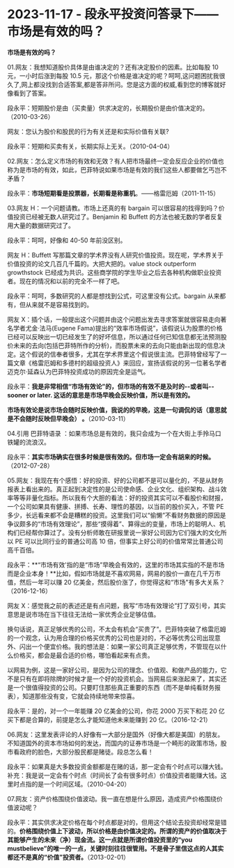 # 2023-11-17 - 段永平投资问答录下——市场是有效的吗？

**市场是有效的吗？**

01.网友：我想知道股价具体是由谁决定的？还有决定股价的因素。比如每股 10元，一小时后涨到每股 10.5 元，那这个价格是谁决定的呢？呵呵,这问题困扰我很久了,网上都没找到合适答案,都是答非所问。您是这方面的权威,看到您的博客就好像看到了答案。

段永平：短期股价是由（买卖量）供求决定的，长期股价是由价值决定的。（2010-03-26）

网友：您认为股价和股民的行为有关还是和实际价值有关联?

段永平：短期和买卖有关，长期实际上无关。（2010-04-04）

02.网友：怎么定义市场的有效和无效？有人把市场最终一定会反应企业的价值也称为是市场的有效，如此，巴菲特说如果市场是有效的我们这些人都要做乞丐岂不矛盾？

段永平：**市场短期看是投票器，长期看是称重机**。——格雷厄姆（2011-11-15）

03.网友 H：一个问题请教。市场上还真的有 bargain 可以很容易的找得到吗？价值投资已经被无数人研究过了。Benjamin 和 Buffett 的方法也被无数的学者反复用大量的数据研究过了。

段永平：呵呵，好像和 40-50 年前没区别。

网友 H：Buffett 写那篇文章的学术界没有人研究价值投资。现在呢，学术界关于价值投资的论文几百几千篇的。大把大把的。value stock outperform growthstock 已经成为共识。这些商学院的学生毕业之后去各种机构做职业投资者。现在的情况和以前的完全不一样了吧。

段永平：呵呵，多数研究的人都是想找到公式，可这里没有公式。bargain 从来都有，但从来就不是容易找到的。

网友 X：插个话，一般提出这个问题并由这个问题出发去寻求答案就很容易走向著名学者尤金·法马(Eugene Fama)提出的“效率市场假说”，该假说认为股票的价格已经可以反映出一切已经发生了的好坏信息，所以通过任何已知信息都无法预测股价未来的去向(包括巴菲特所作的分析)，而股票未来的去向只能由新出现的信息决定。这个假说的信奉者很多，尤其在学术界里这个假说很主流。巴菲特曾经写了一篇文章《格雷厄姆和多德村的超级投资人》来回应，宣扬该假说的另一位著名学者迈克尔·延森认为巴菲特投资成功的原因完全是运气。

段永平：**我是非常相信“市场有效论”的，但市场的有效不是及时的--或者叫--sooner or later. 这话的意思是市场早晚会反映价值，所以是有效的。**

**市场有效论是说市场会随时反映价值，我说的的早晚，这是一句调侃的话（意思就是不会随时反映但早晚会） 。**（2010-03-11）

04.引用 巴菲特语录 ：如果市场总是有效的，我只会成为一个在大街上手拎马口铁罐的流浪汉。

段永平：**其实市场确实在很多时候是很有效的。但市场一定会有胡来的时候。**（2012-07-28）

05.网友：我现在有个感悟：好的投资、好的公司都不是可以量化的，不是从财务报表上看出来的。真正起到决定性的是公司使命感、企业文化、组织架构、战斗效率等等非量化指标。所以我有个大胆的看法：好的投资其实可以不看股价和财报，一个公司如果具有健康、拼搏、长寿、理性的基因，以当前的股价买入，不管 PE 多少，长远看来都不会是糟糕的投资。这里我们可以“偷懒”不看财务数据的原因是争议颇多的“市场有效理论”，那些“摸得着”、算得出的变量，市场上的聪明人、机构们已经帮你算过了。没有分析师敢在研报里说一家好公司因为它们强大的文化所以 PE 可以比同行业的普通公司高 10 倍，但事实上好公司的价值常常比普通公司高千百倍。

段永平：**“市场有效'指的是“市场”早晚会有效的，这里的市场其实指的不是市场而是企业本身！**比如，假如市场就是不喜欢网易，网易的股价一直在几千万市值，然后一年可以赚 20 亿美金，然后股价涨了，你觉得这和“市场"有多大关系？（2016-12-16）

网友 X：感觉我之前的表述还是有点问题，我写“市场有效理论”打了双引号，其实意思是说市场在当下往往无法给一家优秀企业足够估值。

换句话说，真正足够优秀的公司，不太会有机会“买贵了”。巴菲特突破了格雷厄姆的一个观念，认为用合理的价格买优秀的公司也是对的，不必等优秀公司出现意外、闪出一个便宜价格。我的想法是：如果一家公司真正足够优秀，不管现在以什么价格买，都会是最合适的价格，哪怕看起来有点贵。

以网易为例，这是一家好公司，是因为公司的理念、价值观、和做产品的能力，它不是只有在即将除牌的时候才是一个好的投资机会。当网易后来涨起来了，其实还是一个很值得投资的公司。只要盯住那些真正重要的东西（而不是单纯看财务报表），知道那些没有变，它就会持续地带来惊喜。

段永平：是的，对一个一年能赚 20 亿美金的公司，你花 2000 万买下和花 20 亿买下都是合算的，前提是怎么才能知道他未来能赚到 20 亿。（2016-12-21）

06.网友：这里发表评论的人好像有一大部分是国外（好像大都是美国）的朋友。不知道国外的资本市场如何的发达，而国内的证券市场是一个畸形的政策市场，股市看政府的脸色，大部分股民都是赌徒。段总怎么看！

段永平：如果真是大多数投资金额都是在赌的话，那一定会有个时点可以赚大钱。补充：我是说一定会有个时点（时间长了会有很多时点）价值投资者能赚大钱。这里时点指的是一个时间区域。（2010-04-20）

07.网友：资产价格围绕价值波动。我一直在想是什么原因，造成资产价格围绕价值波动呢？

段永平：其实供求决定价格在每个时点都是对的，但用这个结论去投资却经常是错的。**价格围绕价值上下波动，所以价格是由价值决定的。所谓的资产的价值取决于其能够产生的未来（净）现金流。这一点就是所谓价值投资里的“you mustbelieve”的唯一的一点，关键时刻往往很管用。不是骨子里信这点的人其实都还不是真的“价值”投资者。**（2013-02-01）